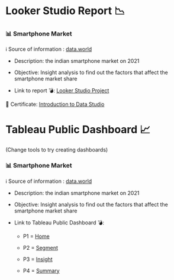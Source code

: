 # Looker Studio Report 📉
### 📊 Smartphone Market
ℹ️ Source of information : [data.world](https://data.world/)
* Description: the indian smartphone market on 2021

* Objective: Insight analysis to find out the factors that affect the smartphone market share

* Link to report 💣: [Looker Studio Project](https://lookerstudio.google.com/reporting/e9ea3112-cb14-499c-9175-4a8bd7605a2a)

🚩 Certificate: [Introduction to Data Studio](https://analytics.google.com/analytics/academy/certificate/GmPTf2ITQHO_22lbI7qamw)

# Tableau Public Dashboard 📈
(Change tools to try creating dashboards)
### 📊 Smartphone Market
ℹ️ Source of information : [data.world](https://data.world/)
* Description: the indian smartphone market on 2021

* Objective: Insight analysis to find out the factors that affect the smartphone market share

* Link to Tableau Public Dashboard 💣:

  * P1 = [Home](https://public.tableau.com/app/profile/patthapon/viz/SmartphoneMarket_16844149369470/DashP1)

  * P2 = [Segment](https://public.tableau.com/app/profile/patthapon/viz/SmartphoneMarketSegment/DashP2#1)

  * P3 = [Insight](https://public.tableau.com/app/profile/patthapon/viz/SmartphoneMarketInsight/DashP3)

  * P4 = [Summary](https://public.tableau.com/app/profile/patthapon/viz/SmartphoneMarketSummary/DashP4#1)
